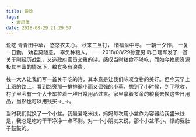 ```yaml
---
title: 说吃
tags:
  - 古风体
date: 2018-08-29 21:29:57
---
```

说吃
青青田中草，
悠悠农夫心。
秋来三旦打，
惜福盘中寻。
一朝一夕作，
一复一日勤。
劝君莫随意，
辜负种粮人。
——2018/08/29孙亚男
昨日建军发了一首关于刚经历战乱，又造政府官员交税的诗。感叹当时粮食不够吃，而如今物质资源极其丰富的情况下，粮食多有浪费。

栈一大人让我们写一首关于吃的诗，其本意是让我们咏叹食物的美好。但今天早上上班的路上，看到路旁那一排排弱小而又倔强的小草，想到了小时候，到了秋收，村子里会有一个大卡车拉着一堆日常用品过来。家里拿着多余的粮食去换这些日用品，当然也可以用钱买→_→。

当时我们就换了一个小盆。我最爱吃米线，妈妈每次用小盆作为容器给我盛米线是，我总是吃的干干净净一点不剩。对一个小朋友来说，那个小盆不小，撑的我肚子鼓鼓的。
